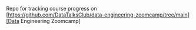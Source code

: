 Repo for tracking course progress on [https://github.com/DataTalksClub/data-engineering-zoomcamp/tree/main][Data Engineering Zoomcamp]
